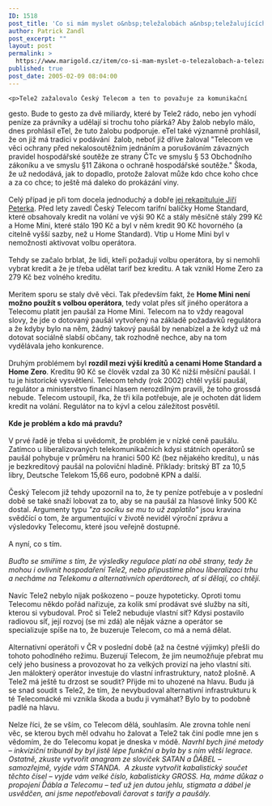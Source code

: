```yaml
---
ID: 1518
post_title: 'Co si mám myslet o&nbsp;teležalobách a&nbsp;teležalujících?'
author: Patrick Zandl
post_excerpt: ""
layout: post
permalink: >
  https://www.marigold.cz/item/co-si-mam-myslet-o-telezalobach-a-telezalujicich
published: true
post_date: 2005-02-09 08:04:00
---
```

	<p>Tele2 zažalovalo Český Telecom a ten to považuje za komunikační
gesto. Bude to gesto za dvě miliardy, které by Tele2 rádo, nebo jen
vyhodí peníze za právníky a udělají si trochu toho píárká? Aby žalob
nebylo málo, dnes prohlásil eTel, že tuto žalobu podporuje. eTel také
významně prohlásil, že on již má tradici v podávání&nbsp; žalob, neboť
již dříve žaloval "Telecom ve věci ochrany před nekalosoutěžním
jednáním a porušováním závazných pravidel hospodářské soutěže ze strany
ČTc ve smyslu § 53 Obchodního zákoníku a ve smyslu §11 Zákona o ochraně
hospodářské soutěže." Škoda, že už nedodává, jak to dopadlo, protože
žalovat může kdo chce koho chce&nbsp; a za co chce; to ještě má daleko
do prokázání viny. <br />
<br />
Celý případ je při tom docela jednoduchý a dobře <a href="http://www.lupa.cz/clanek.php3?show=3938" >jej rekapituluje Jiří Peterka</a>.
Před lety zavedl Český Telecom tarifní balíčky Home Standard, které
obsahovaly kredit na volání ve výši 90 Kč a stály měsíčně stály 299 Kč
a Home Mini, které stálo 190 Kč a byl v něm kredit 90 Kč hovorného (a
citelně vyšší sazby, než u Home Standard). Vtip u Home Mini byl v
nemožnosti aktivovat volbu operátora. <br />
<br />
Tehdy se začalo brblat, že lidi, kteří požadují volbu operátora, by si
nemohli vybrat kredit a že je třeba udělat tarif bez kreditu. A tak
vznikl Home Zero za 279 Kč bez volného kreditu. <br />
<br />
Meritem sporu se staly dvě věci. Tak především fakt, že <b>Home Mini není možno použít s volbou operátora</b>,
tedy volat přes síť jiného operátora a Telecomu platit jen paušál za
Home Mini. Telecom na to vždy reagoval slovy, že jde o dotovaný paušál
vytvořený na základě požadavků regulátora a že kdyby bylo na něm, žádný
takový paušál by nenabízel a že když už má dotovat sociálně slabší
občany, tak rozhodně nechce, aby na tom vydělávala jeho konkurence. <br />
<br />
Druhým problémem byl <b>rozdíl mezi výší kredítů a cenami Home Standard a Home Zero</b>.
Kreditu 90 Kč se člověk vzdal za 30 Kč nižší měsíční paušál. I tu je
historické vysvětlení. Telecom tehdy (rok 2002) chtěl vyšší paušál,
regulátor a ministerstvo financí hlasem nerozdílným pravili, že toho
grossdá nebude. Telecom ustoupil, řka, že tři kila potřebuje, ale je
ochoten dát lidem kredit na volání. Regulátor na to kývl a celou
záležitost posvětil. <br />
<br />
<b>Kde je problém a kdo má pravdu?</b><br />
<br />
V prvé řadě je třeba si uvědomit, že problém je v nízké ceně paušálu.
Zatímco u liberalizovaných telekomunikačních kdysi státních operátorů
se paušál pohybuje v průměru na hranici 500 Kč (bez nějakého kreditu),
u nás je bezkreditový paušál na poloviční hladině. Příklady: britský BT
za 10,5 libry, Deutsche Telekom 15,66 euro, podobně KPN a další. <br />
<br />
Český Telecom již tehdy upozornil na to, že ty peníze potřebuje a v
poslední době se také snaží lobovat za to, aby se na paušál za hlasové
linky 500 Kč dostal. Argumenty typu <span style="font-style: italic;">"za socíku se mu to už zaplatilo"</span>
jsou kravina svědčící o tom, že argumentující v životě neviděl výroční
zprávu a výsledovky Telecomu, které jsou veřejně dostupné. <br />
<br />
A nyní, co s tím. <br />
<br />
<dfn>Buďto se smíříme s tím, že výsledky regulace platí na obě strany,
tedy že mohou i ovlivnit hospodaření Tele2, nebo připustíme plnou
liberalizaci trhu a necháme na Telekomu a alternativních operátorech,
ať si dělají, co chtějí.</dfn> <br />
<br />
Navíc Tele2 nebylo nijak poškozeno – pouze hypoteticky. Oproti tomu
Telecomu někdo pořád nařizuje, za kolik smí prodávat své služby na
síti, kterou si vybudoval. Proč si Tele2 nebuduje vlastní síť? Kdysi
postavilo radiovou síť, její rozvoj (se mi zdá) ale nějak vázne a
operátor se specializuje spíše na to, že buzeruje Telecom, co má a nemá
dělat. <br />
<br />
Alternativní operátoři v ČR v poslední době (až na čestné výjimky)
přešli do tohoto pohodlného režimu. Buzerují Telecom, že jim neumožňuje
přebrat mu celý jeho business a provozovat ho za velkých provizí na
jeho vlastní síti. Jen málokterý operátor investuje do vlastní
infrastruktury, natož plošně. A Tele2 má ještě tu drzost se soudit?
Přijde mi to uhozené na hlavu. Budu já se snad soudit s Tele2, že tím,
že nevybudoval alternativní infrastrukturu k té Telecomácké mi vznikla
škoda a budu ji vymáhat? Bylo by to podobně padlé na hlavu. <br />
<br />
Nelze říci, že se vším, co Telecom dělá, souhlasím. Ale zrovna tohle
není věc, se kterou bych měl odvahu ho žalovat a Tele2 tak činí podle
mne jen s vědomím, že do Telecomu kopat je dneska v módě. <span style="font-style: italic;">Navrhl
bych jiné metody – inkviziční tribunál by byl jistě lépe funkční a byla
by s ním větší legrace. Ostatně, zkuste vytvořit anagram ze slovíček
SATAN a ĎÁBEL – samozřejmě, vyjde vám STANDA.&nbsp; A zkuste vytvořit
kabalistický součet těchto čísel – vyjde vám velké číslo, kabalisticky
GROSS. Ha, máme důkaz o propojení Ďábla a Telecomu – teď už jen dutou
jehlu, stigmata a dábel je usvědčen, ani jsme nepotřebovali čarovat s
tarify a paušály. &nbsp;</span><br />
</p>